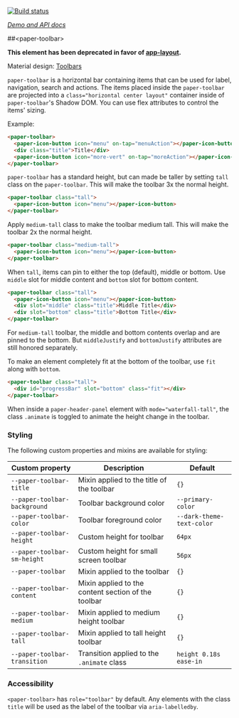 
<!---

This README is automatically generated from the comments in these files:
paper-toolbar.html

Edit those files, and our readme bot will duplicate them over here!
Edit this file, and the bot will squash your changes :)

The bot does some handling of markdown. Please file a bug if it does the wrong
thing! https://github.com/PolymerLabs/tedium/issues

-->

[![Build status](https://travis-ci.org/PolymerElements/paper-toolbar.svg?branch=master)](https://travis-ci.org/PolymerElements/paper-toolbar)

_[Demo and API docs](https://elements.polymer-project.org/elements/paper-toolbar)_


##&lt;paper-toolbar&gt;

**This element has been deprecated in favor of [app-layout](https://github.com/PolymerElements/app-layout).**

Material design: [Toolbars](https://www.google.com/design/spec/components/toolbars.html)

`paper-toolbar` is a horizontal bar containing items that can be used for
label, navigation, search and actions.  The items placed inside the
`paper-toolbar` are projected into a `class="horizontal center layout"` container inside of
`paper-toolbar`'s Shadow DOM.  You can use flex attributes to control the items'
sizing.

Example:

```html
<paper-toolbar>
  <paper-icon-button icon="menu" on-tap="menuAction"></paper-icon-button>
  <div class="title">Title</div>
  <paper-icon-button icon="more-vert" on-tap="moreAction"></paper-icon-button>
</paper-toolbar>
```

`paper-toolbar` has a standard height, but can made be taller by setting `tall`
class on the `paper-toolbar`. This will make the toolbar 3x the normal height.

```html
<paper-toolbar class="tall">
  <paper-icon-button icon="menu"></paper-icon-button>
</paper-toolbar>
```

Apply `medium-tall` class to make the toolbar medium tall.  This will make the
toolbar 2x the normal height.

```html
<paper-toolbar class="medium-tall">
  <paper-icon-button icon="menu"></paper-icon-button>
</paper-toolbar>
```

When `tall`, items can pin to either the top (default), middle or bottom. Use
`middle` slot for middle content and `bottom` slot for bottom content.

```html
<paper-toolbar class="tall">
  <paper-icon-button icon="menu"></paper-icon-button>
  <div slot="middle" class="title">Middle Title</div>
  <div slot="bottom" class="title">Bottom Title</div>
</paper-toolbar>
```

For `medium-tall` toolbar, the middle and bottom contents overlap and are
pinned to the bottom. But `middleJustify` and `bottomJustify` attributes are
still honored separately.

To make an element completely fit at the bottom of the toolbar, use `fit` along
with `bottom`.

```html
<paper-toolbar class="tall">
  <div id="progressBar" slot="bottom" class="fit"></div>
</paper-toolbar>
```

When inside a `paper-header-panel` element with `mode="waterfall-tall"`, 
the class `.animate` is toggled to animate the height change in the toolbar. 

### Styling

The following custom properties and mixins are available for styling:

Custom property | Description | Default
----------------|-------------|----------
`--paper-toolbar-title`      | Mixin applied to the title of the toolbar | `{}`
`--paper-toolbar-background` | Toolbar background color     | `--primary-color`
`--paper-toolbar-color`      | Toolbar foreground color     | `--dark-theme-text-color`
`--paper-toolbar-height`     | Custom height for toolbar    | `64px`
`--paper-toolbar-sm-height`  | Custom height for small screen toolbar | `56px`
`--paper-toolbar`            | Mixin applied to the toolbar | `{}`
`--paper-toolbar-content`    | Mixin applied to the content section of the toolbar | `{}`
`--paper-toolbar-medium`     | Mixin applied to medium height toolbar | `{}`
`--paper-toolbar-tall`       | Mixin applied to tall height toolbar | `{}`
`--paper-toolbar-transition` | Transition applied to the `.animate` class | `height 0.18s ease-in`

### Accessibility

`<paper-toolbar>` has `role="toolbar"` by default. Any elements with the class `title` will
be used as the label of the toolbar via `aria-labelledby`.



